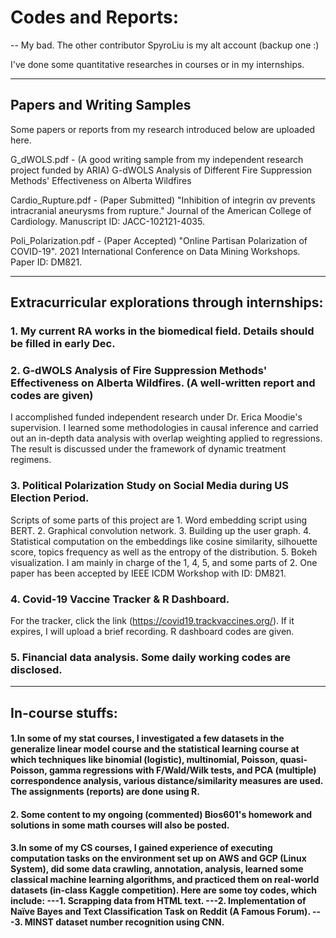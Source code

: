 # Codes and Reports:

-- My bad. The other contributor SpyroLiu is my alt account (backup one :)

I've done some quantitative researches in courses or in my internships. 

-------------------------------------------------

## Papers and Writing Samples

Some papers or reports from my research introduced below are uploaded here.

G_dWOLS.pdf - (A good writing sample from my independent research project funded by ARIA) G-dWOLS Analysis of Different Fire Suppression Methods' Effectiveness on Alberta Wildfires

Cardio_Rupture.pdf - (Paper Submitted) "Inhibition of integrin αv prevents intracranial aneurysms from rupture." Journal of the American College of Cardiology. Manuscript ID: JACC-102121-4035.

Poli_Polarization.pdf - (Paper Accepted) "Online Partisan Polarization of COVID-19". 2021 International Conference on Data Mining Workshops. Paper ID: DM821.

-------------------------------------------------

## Extracurricular explorations through internships:

### 1. My current RA works in the biomedical field. Details should be filled in early Dec. 

### 2. G-dWOLS Analysis of Fire Suppression Methods' Effectiveness on Alberta Wildfires. (A well-written report and codes are given)

I accomplished funded independent research under Dr. Erica Moodie's supervision. I learned some methodologies in causal inference and carried out an in-depth data analysis with overlap weighting applied to regressions. The result is discussed under the framework of dynamic treatment regimens.

### 3. Political Polarization Study on Social Media during US Election Period. 

Scripts of some parts of this project are 1. Word embedding script using BERT. 2. Graphical convolution network. 3. Building up the user graph. 4. Statistical computation on the embeddings like cosine similarity, silhouette score, topics frequency as well as the entropy of the distribution. 5. Bokeh visualization. I am mainly in charge of the 1, 4, 5, and some parts of 2. One paper has been accepted by IEEE ICDM Workshop with ID: DM821.


### 4. Covid-19 Vaccine Tracker & R Dashboard. 

For the tracker, click the link (https://covid19.trackvaccines.org/). If it expires, I will upload a brief recording. R dashboard codes are given.

### 5. Financial data analysis. Some daily working codes are disclosed.

-------------------------------------------------

## In-course stuffs:

#### 1.In some of my stat courses, I investigated a few datasets in the generalize linear model course and the statistical learning course at which techniques like binomial (logistic), multinomial, Poisson, quasi-Poisson, gamma regressions with F/Wald/Wilk tests, and PCA (multiple) correspondence analysis, various distance/similarity measures are used. The assignments (reports) are done using R. 

#### 2. Some content to my ongoing (commented) Bios601's homework and solutions in some math courses will also be posted. 

#### 3.In some of my CS courses, I gained experience of executing computation tasks on the environment set up on AWS and GCP (Linux System), did some data crawling, annotation, analysis, learned some classical machine learning algorithms, and practiced them on real-world datasets (in-class Kaggle competition). Here are some toy codes, which include: ---1. Scrapping data from HTML text. ---2. Implementation of Naïve Bayes and Text Classification Task on Reddit (A Famous Forum).  ---3. MINST dataset number recognition using CNN.

